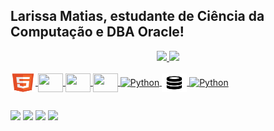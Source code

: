 
## Larissa Matias, estudante de Ciência da Computação e DBA Oracle!
  
<div align="center">
  <a href="https://github.com/lleitematias">
  <img height="180em" src="https://github-readme-stats.vercel.app/api?username=lleitematias&show_icons=true&theme=tokyonight&include_all_commits=true&count_private=true"/>
  <img height="180em" src="https://github-readme-stats.vercel.app/api/top-langs/?username=lleitematias&layout=compact&langs_count=7&theme=tokyonight"/>
</div>
<div style="display: inline_block"><br>
  
  <img align="center" alt="" height="30" width="40" src="https://raw.githubusercontent.com/devicons/devicon/master/icons/html5/html5-original.svg">
  <img align="center" alt="" height="30" width="40" src="https://github.com/railwayapp/devicons/blob/main/static/i/css3.svg">
  <img align="center" alt="" height="30" width="40" src="https://github.com/railwayapp/devicons/blob/main/static/i/linux.svg">
  <img align="center" alt="" height="30" width="40" src="https://github.com/railwayapp/devicons/blob/main/static/i/python.svg">
  <img align="center" alt="Python" height="30" width="40" src="https://github.com/railwayapp/devicons/blob/main/static/i/java.svg">
 <img align="center" alt="Python" height="30" width="40" src="https://github.com/vorillaz/devicons/blob/master/!SVG/database.svg">
  <img align="center" alt="Python" height="30" width="40" src="https://github.com/railwayapp/devicons/blob/main/static/i/postgresql.svg">
  
</div> 

  ##
 
<div> 
    <a href="https://instagram.com/larissaleitem" target="_blank"><img src="https://img.shields.io/badge/-Instagram-%23E4405F?style=for-the-badge&logo=instagram&logoColor=white" target="_blank"></a>
 <a href="https://discord.com/channels/discll#0078" target="_blank"><img src="https://img.shields.io/badge/Discord-7289DA?style=for-the-badge&logo=discord&logoColor=white" target="_blank"></a> 
  <a href = "mailto:larissaleite22@gmail.com"><img src="https://img.shields.io/badge/-Gmail-%23333?style=for-the-badge&logo=gmail&logoColor=white" target="_blank"></a>
  <a href="https://www.linkedin.com/in/larissa-leite-04b649103/" target="_blank"><img src="https://img.shields.io/badge/-LinkedIn-%230077B5?style=for-the-badge&logo=linkedin&logoColor=white" target="_blank"></a> 
  
</div>
